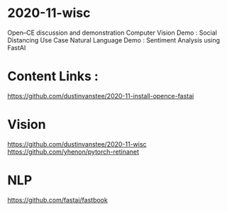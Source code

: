 # 2020-11-wisc

Open–CE discussion and demonstration
Computer Vision Demo : Social Distancing Use Case
Natural Language Demo : Sentiment Analysis using FastAI


# Content Links : 
https://github.com/dustinvanstee/2020-11-install-opence-fastai 

# Vision
https://github.com/dustinvanstee/2020-11-wisc
https://github.com/yhenon/pytorch-retinanet

# NLP
https://github.com/fastai/fastbook
